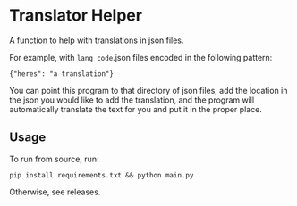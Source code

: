 # Translator Helper

A function to help with translations in json files.

For example, with `lang_code`.json files encoded in the following pattern:

`
{"heres": "a translation"}
`

You can point this program to that directory of json files, add the location in the json you would like to add the translation, and the program will automatically translate the text for you and put it in the proper place.

## Usage
To run from source, run:

`pip install requirements.txt && python main.py`

Otherwise, see releases.